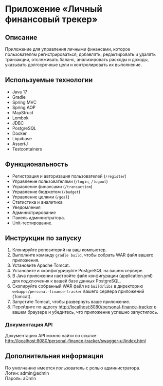 # Приложение «Личный финансовый трекер»

## Описание

Приложение для управления личными финансами, которое пользователям регистрироваться, добавлять, редактировать и удалять
транзакции, отслеживать баланс, анализировать расходы и доходы, указывать долгосрочные цели и контролировать их
выполнение.

## Используемые технологии

* Java 17
* Gradle
* Spring MVC
* Spring AOP
* MapStruct
* Lombok
* JDBC
* PostgreSQL
* Docker
* Liquibase
* AssertJ
* Testcontainers

## Функциональность

* Регистрация и авторизация пользователей (`/register`)
* Управление пользователями (`/login`, `/logout`)
* Управление финансами (`/transaction`)
* Управление бюджетом (`/budget`)
* Управление целями (`/goal`)
* Статистика и аналитика
* Уведомления
* Администрирование
* Панель администратора.
* Unit-тестирование.

## Инструкции по запуску

1. Клонируйте репозиторий на ваш компьютер.
2. Выполните команду `gradle build`, чтобы собрать WAR файл вашего приложения.
3. Установите Apache Tomcat.
4. Установите и сконфигурируйте PostgreSQL на вашем сервере.
5. В Java приложении настройте файл конфигурации (application.yml) для подключения к вашей базе данных
   PostgreSQL.
6. Скопируйте собранный WAR файл из `build/libs` в директорию `webapps/personal-finance-tracker` вашего сервера
   приложений (Tomcat).
7. Запустите Tomcat, чтобы развернуть ваше приложение.
8. Перейдите по адресу [http://localhost:8080/personal-finance-tracker](http://localhost:8080/personal-finance-tracker)
   в вашем браузере и убедитесь, что приложение успешно запустилось.

### Документация API

Документацию API можно найти по
ссылке [http://localhost:8080/personal-finance-tracker/swagger-ui/index.html](http://localhost:8080/personal-finance-tracker/swagger-ui/index.html)

## Дополнительная информация

По умолчанию имеется пользователь с ролью администратора.  
Логин: admin@admin  
Пароль: aDmIn